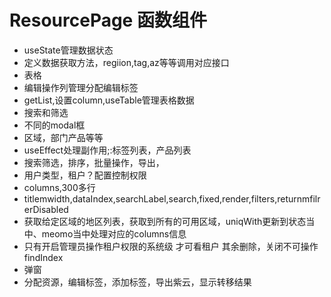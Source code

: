 # ResourcePage 函数组件
- useState管理数据状态
- 定义数据获取方法，regiion,tag,az等等调用对应接口
- 表格
- 编辑操作列管理分配编辑标签
- getList,设置column,useTable管理表格数据
- 搜索和筛选
- 不同的modal框
- 区域，部门产品等等
- useEffect处理副作用;:标签列表，产品列表
- 搜索筛选，排序，批量操作，导出，
- 用户类型，租户？配置控制权限
- columns,300多行
- titlemwidth,dataIndex,searchLabel,search,fixed,render,filters,returnmfilrerDisabled
- 获取给定区域的地区列表，获取到所有的可用区域，uniqWith更新到状态当中、meomo当中处理对应的columns信息
-  只有开启管理员操作租户权限的系统级 才可看租户 其余删除，关闭不可操作findIndex
-  弹窗
-  分配资源，编辑标签，添加标签，导出紫云，显示转移结果
 
